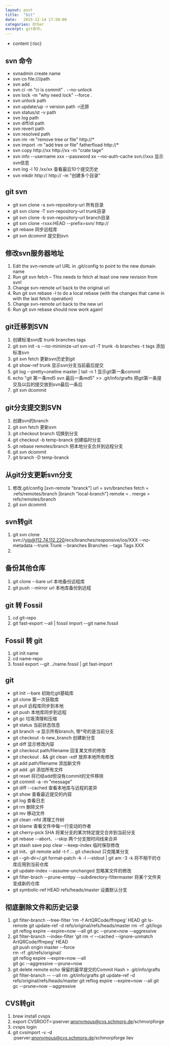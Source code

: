 ```yaml
---
layout: post
title:  "Git"
date:   2015-12-14 17:50:00
categories: Other
excerpt: git命令。
---
```


* content
{:toc}

## svn 命令
- svnadmin create name
- svn co file:///path
- svn add *.*
- svn ci -m "ci is commit" *.* --no-unlock
- svn lock -m "why need lock" --force *.*
- svn unlock path
- svn update/up -r version path -r还原
- svn status/st -v path
- svn log path
- svn diff/di path
- svn revert path
- svn resolved path
- svn rm -m "remove tree or file" http://*
- svn import -m "add tree or file" fatherfload http://* 
- svn copy http://xx http://xx -m "crate tage"
- svn info --username xxx --password xx --no-auth-cache  svn://xxx 显示svn信息
- svn log -l 10 /xx/xx 查看最后10个提交历史
- svn mkdir http:// http:// -m "创建多个目录"

## git svn
- git svn clone -s svn-repository-url 所有目录
- git svn clone -T svn-repository-url trunk目录
- git svn clone -b svn-repository-url branch目录
- git svn clone -rxxx:HEAD --prefix=svn/ http://
- git rebase 同步远程库
- git svn dcommit 提交到svn

## 修改svn服务器地址
1. Edit the svn-remote url URL in .git/config to point to the new domain name
2. Run git svn fetch – This needs to fetch at least one new revision from svn!
3. Change svn-remote url back to the original url
4. Run git svn rebase -l to do a local rebase (with the changes that came in with the last fetch operation)
5. Change svn-remote url back to the new url
6. Run git svn rebase should now work again!

## git迁移到SVN
1. 创建标准svn库 trunk branches tags
2. git svn init -s --no-minimize-url svn-url -T trunk -b branches -t tags 添加标准svn
3. git svn fetch 更新svn历史到git
4. git show-ref trunk 显示svn分支当前最后提交
5. git log --pretty=oneline master | tail -n 1 显示git第一条commit
6. echo "git 第一条md5 svn 最后一条md5" >> .git/info/grafts 把git第一条提交及以后的提交放到svn最后一条后
7. git svn dcommit

## git分支提交到SVN
1. 创建svn的branch
2. git svn fetch 更新svn
3. git checkout branch 切换到分支
4. git checkout -b temp-branck  创建临时分支
5. git rebase remotes/branch 把本地分支合并到远程分支
6. git svn dcommit
7. git branch -D temp-branck

## 从git分支更新svn分支
1. 修改.git/config [svn-remote "branck"] url = svn/branches fetch = :refs/remotes/branch [branch "local-branch"] remote = . merge = refs/remotes/branch
2. git svn dcommit

## svn转git
1. git svn clone svn://yip@112.74.112.220/ecs/branches/responsive/ios/XXX --no-metadata --trunk Trunk --branches Branches --tags Tags XXX
2. 

## 备份其他仓库
1. git clone --bare url		本地备份远程库
2. git push --mirror url 	本地库备份到远程

## git 转 Fossil
1. cd git-repo
2. git fast-export --all | fossil import --git name.fossil

## Fossil 转 git
1. git init name
2. cd name-repo
3. fossil export --git ../name.fossil | git fast-import

## git
- git init --bare 初始化git基础库
- git clone 第一次获取库
- git pull 远程库同步到本地
- git push 本地库同步到远程
- git gc 垃圾清理和压缩
- git status 当前状态信息
- git branch -a 显示所有branch, 带*号的是当前分支
- git checkout -b new_branch 创建新分支
- git diff 显示修改内容
- git checkout path/filename 回复某文件的修改
- git checkout . && git clean -xdf 放弃本地所有修改
- git add path/filename 添加新文件
- git add .git 添加所有文件
- git reset 将已经add但没有commit的文件移除
- git commit -a -m "message"
- git diff --cached 查看本地库与远程的差异
- git show 查看最近提交的内容
- git log 查看日志
- git rm 删除文件
- git mv 移动文件
- git clean -nfd 清理工作树
- git blame 查看文件中每一行变动的作者
- git cherry-pick SHA 将某分支的某次特定提交合并到当前分支
- git rebase --abort、--skip 两个分支按时间线来合并
- git stash save pop clear --keep-index 临时保存修改
- git init、git remote add -t-f ... git checkout 只克隆某分支
- git --git-dir=/.git format-patch -k -l --stdout \| git am -3 -k 将不相干的仓库应用到当前仓库
- git update-index --assume-unchanged 忽略某文件的修改
- git filter-brach --prune-emtpy --subdirectory-filtermaster 将某个文件夹变成新的仓库
- git symbolic-ref HEAD refs/heads/master 设置默认分支

## 彻底删除文件和历史记录
1. git filter-branch --tree-filter 'rm -f ArtQRCode/ffmpeg' HEAD
	git ls-remote
	git update-ref -d refs/original/refs/heads/master
	rm -rf .git/logs
	git reflog expire --expire=now --all
	git gc --prune=now --aggressive
2. git filter-branch --index-filter 'git rm -r --cached --ignore-unmatch ArtQRCode/ffmpeg' HEAD  
    git push origin master --force  
    rm -rf .git/refs/original/  
    git reflog expire --expire=now --all  
    git gc --aggressive --prune=now 
3. git delete remote
   echo 保留的最早提交的Commit Hash > .git/info/grafts
   git filter-branch -- --all
   rm .git/info/grafts
   git update-ref -d refs/original/refs/heads/master
   git reflog expire --expire=now --all
   git gc --prune=now --aggressive
      
## CVS转git
1. brew install cvsps
2.  export CVSROOT=:pserver:anonymous@cvs.schmorp.de/schmorpforge
3. cvsps login
4. git cvsimport -v -d :pserver:anonymous@cvs.schmorp.de/schmorpforge liev
